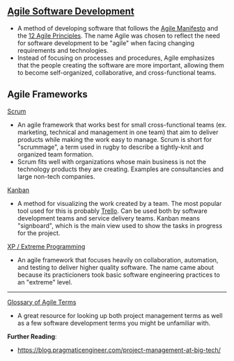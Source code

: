 ## [Agile Software Development](https://www.agilealliance.org/agile101/)
* A method of developing software that follows the [Agile Manifesto](https://www.agilealliance.org/agile101/the-agile-manifesto/) and the [12 Agile Principles](https://agilemanifesto.org/principles.html). The name Agile was chosen to reflect the need for software development to be "agile" when facing changing requirements and technologies.
* Instead of focusing on processes and procedures, Agile emphasizes that the people creating the software are more important, allowing them to become self-organized, collaborative, and cross-functional teams.

## Agile Frameworks
[Scrum](https://www.agilealliance.org/glossary/scrum/)
* An agile framework that works best for small cross-functional teams (ex. marketing, technical and management in one team) that aim to deliver products while making the work easy to manage. Scrum is short for "scrummage", a term used in rugby to describe a tightly-knit and organized team formation.  
* Scrum fits well with organizations whose main business is not the technology products they are creating. Examples are consultancies and large non-tech companies.

[Kanban](https://www.agilealliance.org/glossary/kanban/)
* A method for visualizing the work created by a team. The most popular tool used for this is probably [Trello](https://trello.com/). Can be used both by software development teams and service delivery teams. Kanban means "signboard", which is the main view used to show the tasks in progress for the project. 

[XP / Extreme Programming](https://www.agilealliance.org/glossary/xp/)
* An agile framework that focuses heavily on collaboration, automation, and testing to deliver higher quality software. The name came about because its practicioners took basic software engineering practices to an "extreme" level.


----

[Glossary of Agile Terms](https://www.agilealliance.org/agile101/agile-glossary/)
* A great resource for looking up both project management terms as well as a few software development terms you might be unfamiliar with.

**Further Reading**:  
- https://blog.pragmaticengineer.com/project-management-at-big-tech/  